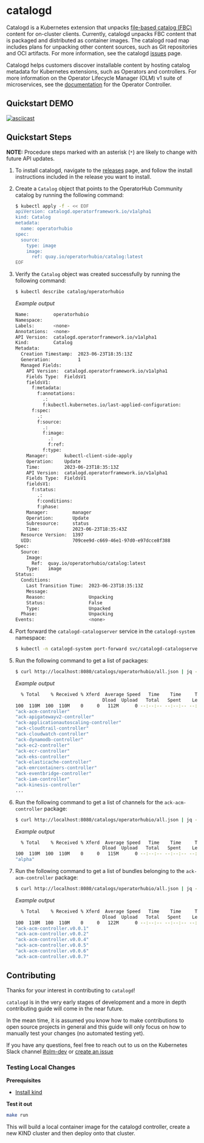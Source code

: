 # catalogd

Catalogd is a Kubernetes extension that unpacks [file-based catalog (FBC)](https://olm.operatorframework.io/docs/reference/file-based-catalogs/#docs) content for on-cluster clients. Currently, catalogd unpacks FBC content that is packaged and distributed as container images. The catalogd road map includes plans for unpacking other content sources, such as Git repositories and OCI artifacts. For more information, see the catalogd [issues](https://github.com/operator-framework/catalogd/issues/) page. 

Catalogd helps customers discover installable content by hosting catalog metadata for Kubernetes extensions, such as Operators and controllers. For more information on the Operator Lifecycle Manager (OLM) v1 suite of microservices, see the [documentation](https://github.com/operator-framework/operator-controller/tree/main/docs) for the Operator Controller.

## Quickstart DEMO
[![asciicast](https://asciinema.org/a/624027.svg)](https://asciinema.org/a/624027)

## Quickstart Steps
**NOTE:** Procedure steps marked with an asterisk (`*`) are likely to change with future API updates.

1. To install catalogd, navigate to the [releases](https://github.com/operator-framework/catalogd/releases/) page, and follow the install instructions included in the release you want to install.

1. Create a `Catalog` object that points to the OperatorHub Community catalog by running the following command:

    ```sh
    $ kubectl apply -f - << EOF
    apiVersion: catalogd.operatorframework.io/v1alpha1
    kind: Catalog
    metadata:
      name: operatorhubio
    spec:
      source:
        type: image
        image:
          ref: quay.io/operatorhubio/catalog:latest
    EOF
    ```

1. Verify the `Catalog` object was created successfully by running the following command:

    ```sh
    $ kubectl describe catalog/operatorhubio
    ```
    
    *Example output*
    ```sh
    Name:         operatorhubio
    Namespace:    
    Labels:       <none>
    Annotations:  <none>
    API Version:  catalogd.operatorframework.io/v1alpha1
    Kind:         Catalog
    Metadata:
      Creation Timestamp:  2023-06-23T18:35:13Z
      Generation:          1
      Managed Fields:
        API Version:  catalogd.operatorframework.io/v1alpha1
        Fields Type:  FieldsV1
        fieldsV1:
          f:metadata:
            f:annotations:
              .:
              f:kubectl.kubernetes.io/last-applied-configuration:
          f:spec:
            .:
            f:source:
              .:
              f:image:
                .:
                f:ref:
              f:type:
        Manager:      kubectl-client-side-apply
        Operation:    Update
        Time:         2023-06-23T18:35:13Z
        API Version:  catalogd.operatorframework.io/v1alpha1
        Fields Type:  FieldsV1
        fieldsV1:
          f:status:
            .:
            f:conditions:
            f:phase:
        Manager:         manager
        Operation:       Update
        Subresource:     status
        Time:            2023-06-23T18:35:43Z
      Resource Version:  1397
      UID:               709cee9d-c669-46e1-97d0-e97dcce8f388
    Spec:
      Source:
        Image:
          Ref:  quay.io/operatorhubio/catalog:latest
        Type:   image
    Status:
      Conditions:
        Last Transition Time:  2023-06-23T18:35:13Z
        Message:               
        Reason:                Unpacking
        Status:                False
        Type:                  Unpacked
      Phase:                   Unpacking
    Events:                    <none>
    ```

1. Port forward the `catalogd-catalogserver` service in the `catalogd-system` namespace:
    ```sh
    $ kubectl -n catalogd-system port-forward svc/catalogd-catalogserver 8080:80
    ```

1. Run the following command to get a list of packages:

    ```sh
    $ curl http://localhost:8080/catalogs/operatorhubio/all.json | jq -s '.[] | select(.schema == "olm.package") | .name'
    ```

    *Example output*
    ```sh
      % Total    % Received % Xferd  Average Speed   Time    Time     Time  Current
                                    Dload  Upload   Total   Spent    Left  Speed
    100  110M  100  110M    0     0   112M      0 --:--:-- --:--:-- --:--:--  112M
    "ack-acm-controller"
    "ack-apigatewayv2-controller"
    "ack-applicationautoscaling-controller"
    "ack-cloudtrail-controller"
    "ack-cloudwatch-controller"
    "ack-dynamodb-controller"
    "ack-ec2-controller"
    "ack-ecr-controller"
    "ack-eks-controller"
    "ack-elasticache-controller"
    "ack-emrcontainers-controller"
    "ack-eventbridge-controller"
    "ack-iam-controller"
    "ack-kinesis-controller"
    ...
    ```
1. Run the following command to get a list of channels for the `ack-acm-controller` package:

    ```sh
    $ curl http://localhost:8080/catalogs/operatorhubio/all.json | jq -s '.[] | select(.schema == "olm.channel") | select(.package == "ack-acm-controller") | .name'
    ```

    *Example output*
    ```sh
      % Total    % Received % Xferd  Average Speed   Time    Time     Time  Current
                                    Dload  Upload   Total   Spent    Left  Speed
    100  110M  100  110M    0     0   115M      0 --:--:-- --:--:-- --:--:--  116M
    "alpha"
    ```

1. Run the following command to get a list of bundles belonging to the `ack-acm-controller` package:

    ```sh
    $ curl http://localhost:8080/catalogs/operatorhubio/all.json | jq -s '.[] | select(.schema == "olm.bundle") | select(.package == "ack-acm-controller") | .name'
    ```
    
    *Example output*
    ```sh
      % Total    % Received % Xferd  Average Speed   Time    Time     Time  Current
                                    Dload  Upload   Total   Spent    Left  Speed
    100  110M  100  110M    0     0   122M      0 --:--:-- --:--:-- --:--:--  122M
    "ack-acm-controller.v0.0.1"
    "ack-acm-controller.v0.0.2"
    "ack-acm-controller.v0.0.4"
    "ack-acm-controller.v0.0.5"
    "ack-acm-controller.v0.0.6"
    "ack-acm-controller.v0.0.7"
    ```

## Contributing
Thanks for your interest in contributing to `catalogd`!

`catalogd` is in the very early stages of development and a more in depth contributing guide will come in the near future.

In the mean time, it is assumed you know how to make contributions to open source projects in general and this guide will only focus on how to manually test your changes (no automated testing yet).

If you have any questions, feel free to reach out to us on the Kubernetes Slack channel [#olm-dev](https://kubernetes.slack.com/archives/C0181L6JYQ2) or [create an issue](https://github.com/operator-framework/catalogd/issues/new)
### Testing Local Changes
**Prerequisites**
- [Install kind](https://kind.sigs.k8s.io/docs/user/quick-start/#installation)

**Test it out**

```sh
make run
```

This will build a local container image for the catalogd controller, create a new KIND cluster and then deploy onto that cluster.
